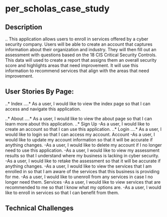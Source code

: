 # per_scholas_case_study

## Description

.. This application allows users to enroll in services offered by a cyber security company. Users will be able to create an account that captures information about their organization and industry. They will then fill out an assessment with questions based on the 18 CIS Critical Security Controls. This data will used to create a report that assigns them an overall security score and highlights areas that need improvement. It will use this information to recommend services that align with the areas that need improvement. 



## User Stories By Page:

..* Index
....* As a user, I would like to view the index page so that I can access and navigate this application.
 
..* About
....* As a user, I would like to view the about page so that I can learn more about this application.
..* Sign Up
    -As a user, I would like to create an account so that I can use this application.
..* Login
....* As a user, I would like to login so that I can access my account.
   Account
    -As a user, I would like to update my account information so that it will be accurate if anything changes.
    -As a user, I would like to delete my account if I no longer need to use this application.
    -As a user, I would like to view my assessment results so that I understand where my business is lacking in cyber security.
    -As a user, I would like to retake the assessment so that it will be accurate if anything changes.
    -As a user, I would like to view the services that I am enrolled in so that I am aware of the services that this business is providing for me.
    -As a user, I would like to unenroll from any services in case I no longer need them.
  Services
    -As a user, I would like to view services that are recommended to me so that I know what my options are.
    -As a user, I would like to enroll in services so that I can benefit from them.
    
    
  ## Technical Challenges
  
